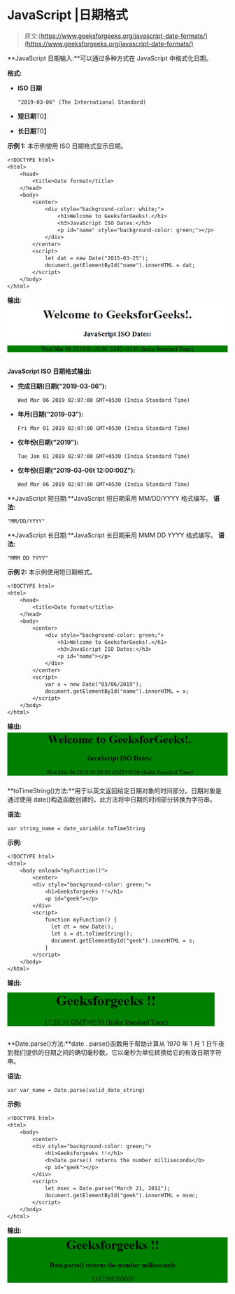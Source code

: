 # JavaScript |日期格式

> 原文:[https://www.geeksforgeeks.org/javascript-date-formats/](https://www.geeksforgeeks.org/javascript-date-formats/)

**JavaScript 日期输入:**可以通过多种方式在 JavaScript 中格式化日期。

**格式:**

*   **ISO 日期**

    ```
    "2019-03-06" (The International Standard)
    ```

*   **短日期**T0】
*   **长日期**T0】

**示例 1:** 本示例使用 ISO 日期格式显示日期。

```
<!DOCTYPE html>
<html>
    <head>
        <title>Date format</title>
    </head>
    <body>
        <center>
            <div style="background-color: white;">
                <h1>Welcome to GeeksforGeeks!.</h1>
                <h3>JavaScript ISO Dates:</h3>
                <p id="name" style="background-color: green;"></p>
            </div>
        </center>
        <script>
            let dat = new Date("2015-03-25");
            document.getElementById("name").innerHTML = dat;
        </script>
    </body>
</html>                    
```

**输出:**
![](img/1ca804624cf5ae988af33a77567302e3.png)

**JavaScript ISO 日期格式输出:**

*   **完成日期(日期(“2019-03-06”):**

    ```
    Wed Mar 06 2019 02:07:00 GMT+0530 (India Standard Time)
    ```

*   **年月(日期(“2019-03”):**

    ```
    Fri Mar 01 2019 02:07:00 GMT+0530 (India Standard Time)
    ```

*   **仅年份(日期(“2019”):**

    ```
    Tue Jan 01 2019 02:07:00 GMT+0530 (India Standard Time)
    ```

*   **仅年份(日期(“2019-03-06t 12:00:00Z”):**

    ```
    Wed Mar 06 2019 02:07:00 GMT+0530 (India Standard Time)
    ```

**JavaScript 短日期:**JavaScript 短日期采用 MM/DD/YYYY 格式编写。
**语法:**

```
"MM/DD/YYYY"
```

**JavaScript 长日期:**JavaScript 长日期采用 MMM DD YYYY 格式编写。
**语法:**

```
"MMM DD YYYY"
```

**示例 2:** 本示例使用短日期格式。

```
<!DOCTYPE html>
<html>
    <head>
        <title>Date format</title>
    </head>
    <body>
        <center>
            <div style="background-color: green;">
                <h1>Welcome to GeeksforGeeks!.</h1>
                <h3>JavaScript ISO Dates:</h3>
                <p id="name"></p>
            </div>
        </center>
        <script>
            var x = new Date("03/06/2019");
            document.getElementById("name").innerHTML = x;
        </script>
    </body>
</html>
```

**输出:**
![](img/6ad255538ea5123618a6d271e823cbc9.png)

**toTimeString()方法:**用于以英文返回给定日期对象的时间部分。日期对象是通过使用 date()构造函数创建的。此方法将中日期的时间部分转换为字符串。

**语法:**

```
var string_name = date_variable.toTimeString
```

**示例:**

```
<!DOCTYPE html>
<html>
    <body onload="myFunction()">
        <center>
        <div style="background-color: green;">
            <h1>Geeksforgeeks !!</h1>
            <p id="geek"></p>
        </div>
        <script>
            function myFunction() {
              let dt = new Date();
              let s = dt.toTimeString();
              document.getElementById("geek").innerHTML = s;
            }
        </script>
    </body>
</html>
```

**输出:**
![](img/fe74994adf5b977bc7924e1eb4162e06.png)

**Date.parse()方法:**date . parse()函数用于帮助计算从 1970 年 1 月 1 日午夜到我们提供的日期之间的确切毫秒数。它以毫秒为单位转换给它的有效日期字符串。

**语法:**

```
var var_name = Date.parse(valid_date_string)
```

**示例:**

```
<!DOCTYPE html>
<html>
    <body>
        <center>
        <div style="background-color: green;">
            <h1>Geeksforgeeks !!</h1>
            <b>Date.parse() returns the number milliseconds</b>
            <p id="geek"></p>
        </div>
        <script>
            let msec = Date.parse("March 21, 2012");
            document.getElementById("geek").innerHTML = msec;
        </script>
    </body>
</html>
```

**输出:**
![](img/99789b1bb9dd532f7e3b5765d98f925d.png)
